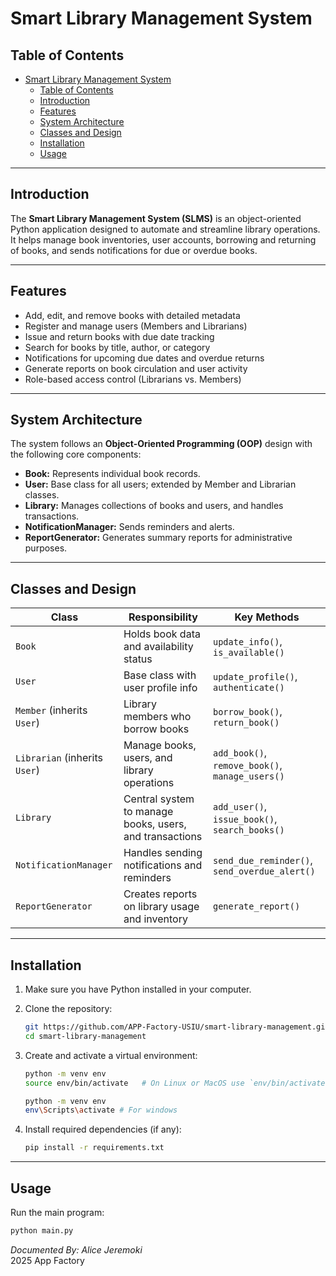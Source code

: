 # Smart Library Management System

## Table of Contents
- [Smart Library Management System](#smart-library-management-system)
  - [Table of Contents](#table-of-contents)
  - [Introduction](#introduction)
  - [Features](#features)
  - [System Architecture](#system-architecture)
  - [Classes and Design](#classes-and-design)
  - [Installation](#installation)
  - [Usage](#usage)

---

## Introduction
The **Smart Library Management System (SLMS)** is an object-oriented Python application designed to automate and streamline library operations. It helps manage book inventories, user accounts, borrowing and returning of books, and sends notifications for due or overdue books.

---

## Features
- Add, edit, and remove books with detailed metadata
- Register and manage users (Members and Librarians)
- Issue and return books with due date tracking
- Search for books by title, author, or category
- Notifications for upcoming due dates and overdue returns
- Generate reports on book circulation and user activity
- Role-based access control (Librarians vs. Members)

---

## System Architecture

The system follows an **Object-Oriented Programming (OOP)** design with the following core components:

- **Book:** Represents individual book records.
- **User:** Base class for all users; extended by Member and Librarian classes.
- **Library:** Manages collections of books and users, and handles transactions.
- **NotificationManager:** Sends reminders and alerts.
- **ReportGenerator:** Generates summary reports for administrative purposes.

---

## Classes and Design

| Class               | Responsibility                                       | Key Methods                                |
|---------------------|-----------------------------------------------------|--------------------------------------------|
| `Book`              | Holds book data and availability status             | `update_info()`, `is_available()`          |
| `User`              | Base class with user profile info                    | `update_profile()`, `authenticate()`       |
| `Member` (inherits `User`)    | Library members who borrow books                      | `borrow_book()`, `return_book()`            |
| `Librarian` (inherits `User`) | Manage books, users, and library operations           | `add_book()`, `remove_book()`, `manage_users()` |
| `Library`           | Central system to manage books, users, and transactions | `add_user()`, `issue_book()`, `search_books()` |
| `NotificationManager` | Handles sending notifications and reminders          | `send_due_reminder()`, `send_overdue_alert()` |
| `ReportGenerator`   | Creates reports on library usage and inventory       | `generate_report()`                         |

---

## Installation

1. Make sure you have Python installed in your computer.
2. Clone the repository:

    ```bash
    git https://github.com/APP-Factory-USIU/smart-library-management.git
    cd smart-library-management
    ```

3. Create and activate a virtual environment:

    ```bash
    python -m venv env
    source env/bin/activate   # On Linux or MacOS use `env/bin/activate`
    ```
    ```bash
    python -m venv env
    env\Scripts\activate # For windows
    ```

4. Install required dependencies (if any):

    ```bash
    pip install -r requirements.txt
    ```

---

## Usage

Run the main program:

```bash
python main.py
```
*Documented By: Alice Jeremoki* <br>
2025 App Factory